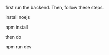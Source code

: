 first run the backend. Then, follow these steps.

install noejs

npm install 

then do 

npm run dev
